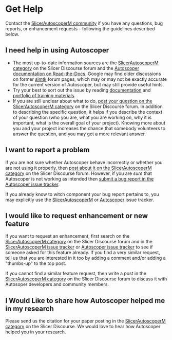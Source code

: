 # Get Help

Contact the [SlicerAutoscoperM community](/about.md#contact-us) if you have any questions, bug reports, or enhancement requests - following the guidelines described below.

## I need help in using Autoscoper

- The most up-to-date information sources are the [SlicerAutoscoperM category](https://discourse.slicer.org/c/community/slicerautoscoperm/30) on the Slicer Discourse forum and the [Autoscoper documentation on Read-the-Docs](https://autoscoper.readthedocs.io). Google may find older discussions on former [simtk](https://simtk.org/projects/autoscoper) forum pages, which may or may not be exactly accurate for the current version of Autoscoper, but may still provide useful hints.
- Try your best to sort out the issue by reading [documentation](https://autoscoper.readthedocs.io) and [portfolio of training materials](https://autoscoper.readthedocs.io/en/latest/tutorials/index.html).
- If you are still unclear about what to do, [post your question on the SlicerAutoscoperM category](https://discourse.slicer.org/c/community/slicerautoscoperm/30) on the Slicer Discourse forum. In addition to describing the specific question, it helps if you describe the context of your question (who you are, what you are working on, why it is important, what is the overall goal of your project). Knowing more about you and your project increases the chance that somebody volunteers to answer the question, and you may get a more relevant answer.

## I want to report a problem

If you are not sure whether Autoscoper behave incorrectly or whether you are not using it properly, then [post about it on the SlicerAutoscoperM category](https://discourse.slicer.org/c/community/slicerautoscoperm/30) on the Slicer Discourse forum. However, if you are _sure_ that Autoscoper is not working as intended then [submit a bug report in the Autoscoper issue tracker](https://github.com/BrownBiomechanics/Autoscoper/issues).

If you already know to witch component your bug report pertains to, you may explicitly use the [SlicerAutoscoperM](https://github.com/BrownBiomechanics/SlicerAutoscoperM/issues) or [Autoscoper](https://github.com/BrownBiomechanics/SlicerAutoscoperM/issues) issue tracker.

## I would like to request enhancement or new feature

If you want to request an enhancement, first search on the [SlicerAutoscoperM category](https://discourse.slicer.org/c/community/slicerautoscoperm/30) on the Slicer Discourse forum and in the [SlicerAutoscoperM issue tracker](https://github.com/BrownBiomechanics/SlicerAutoscoperM/issues) or [Autoscoper issue tracker](https://github.com/BrownBiomechanics/Autoscoper/issues) to see if someone asked for this feature already. If you find a very similar request, tell us that you are interested in it too by adding a comment and/or adding a "thumbs-up" to the top post.

If you cannot find a similar feature request, then write a post in the [SlicerAutoscoperM category](https://discourse.slicer.org/c/community/slicerautoscoperm/30) on the Slicer Discourse forum to discuss it with Autosoper developers and community members.

## I Would Like to share how Autoscoper helped me in my research

Please send us the citation for your paper posting in the [SlicerAutoscoperM category](https://discourse.slicer.org/c/community/slicerautoscoperm/30) on the Slicer Discourse. We would love to hear how Autoscoper helped you in your research.

